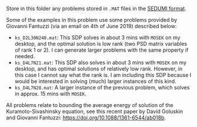 Store in this folder any problems stored in `.MAT` files in the [SEDUMI format](https://github.com/sqlp/sedumi/blob/master/sedumi.m#L49-L92).

Some of the examples in this problem use some problems provided by Giovanni Fantuzzi (via an email on 4th of June 2019) described below:
- `ks_D2L30N240.mat`: This SDP solves in about 3 mins with `MOSEK` on my desktop, and the optimal solution is low rank (two PSD matrix variables of rank 1 or 2). I can generate larger problems with the same property if needed.
- `ks_D4L7N21.mat`: This SDP also solves in about 3 mins with `MOSEK` on my desktop, and has optimal solutions of relatively low rank. However, in this case I cannot say what the rank is. I am including this SDP because I would be interested in solving (much) larger instances of this kind.
- `ks_D4L7N28.mat`: A larger instance of the previous problem, which solves in approx. 15 mins with `MOSEK`.

All problems relate to bounding the average energy of solution of the Kuramoto-Sivashinsky equation, see this recent paper by David Goluskin and Giovanni Fantuzzi: https://doi.org/10.1088/1361-6544/ab018b.